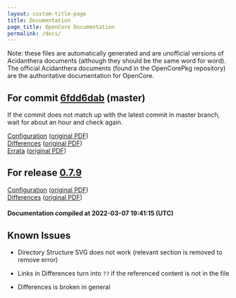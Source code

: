 ```yaml
---
layout: custom-title-page
title: Documentation
page_title: OpenCore Documentation
permalink: /docs/
---
```

Note: these files are automatically generated and are unofficial versions of Acidanthera documents (although they should be the same word for word). The official Acidanthera documents (found in the OpenCorePkg repository) are the authoritative documentation for OpenCore.

## For commit [6fdd6dab](https://github.com/acidanthera/OpenCorePkg/tree/6fdd6dab9bc63ff3840cd3998a85605fb9e1daa6) (master)

If the commit does not match up with the latest commit in master branch, wait for about an hour and check again.

[Configuration](latest/Configuration.html) ([original PDF](https://github.com/acidanthera/OpenCorePkg/blob/6fdd6dab9bc63ff3840cd3998a85605fb9e1daa6/Docs/Configuration.pdf))
<br>
[Differences](latest/Differences.html) ([original PDF](https://github.com/acidanthera/OpenCorePkg/blob/6fdd6dab9bc63ff3840cd3998a85605fb9e1daa6/Docs/Differences/Differences.pdf))
<br>
[Errata](latest/Errata.html) ([original PDF](https://github.com/acidanthera/OpenCorePkg/blob/6fdd6dab9bc63ff3840cd3998a85605fb9e1daa6/Docs/Errata/Errata.pdf))

## For release [0.7.9](https://github.com/acidanthera/OpenCorePkg/tree/0.7.9)

[Configuration](release/Configuration.html) ([original PDF](https://github.com/acidanthera/OpenCorePkg/blob/0.7.9/Docs/Configuration.pdf))
<br>
[Differences](release/Differences.html) ([original PDF](https://github.com/acidanthera/OpenCorePkg/blob/0.7.9/Docs/Differences/Differences.pdf))

#### Documentation compiled at 2022-03-07 19:41:15 (UTC)

## Known Issues

* Directory Structure SVG does not work (relevant section is removed to remove error)

* Links in Differences turn into `??` if the referenced content is not in the file

* Differences is broken in general
